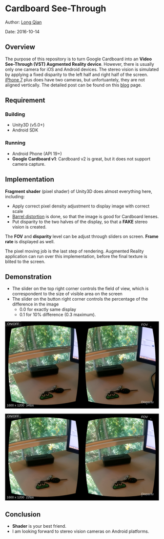 Cardboard See-Through
===
Author: [Long Qian](https://longqian.me/aboutme)

Date: 2016-10-14

## Overview
The purpose of this repository is to turn Google Cardboard into an **Video See-Through (VST) Augmented Reality device**. However, there is usually only one camera for iOS and Android devices. The stereo vision is simulated by applying a fixed disparity to the left half and right half of the screen. [iPhone 7](http://www.apple.com/iphone-7/specs/) plus does have two cameras, but unfortuantely, they are not aligned vertically. The detailed post can be found on this [blog](https://longqian.me/2016/10/16/google-cardboard-as-augmented-reality-headset/) page.

## Requirement
### Building
* Unity3D (v5.0+)
* Android SDK

### Running
* Android Phone (API 19+)
* **Google Cardboard v1**: Cardboard v2 is great, but it does not support camera capture. 

## Implementation
**Fragment shader** (pixel shader) of Unity3D does almost everything here, including:

* Apply correct pixel density adjustment to display image with correct scale
* [Barrel distortion](https://en.wikipedia.org/wiki/Distortion_(optics)) is done, so that the image is good for Cardboard lenses.
* Put disparity to the two halves of the display, so that a **FAKE** stereo vision is created.

The **FOV** and **disparity** level can be adjust through sliders on screen. **Frame rate** is displayed as well.

The pixel moving job is the last step of rendering. Augmented Reality application can run over this implementation, before the final texture is blited to the screen.

## Demonstration
* The slider on the top right corner controls the field of view, which is correspondent to the size of visible area on the screen
* The slider on the button right corner controls the percentage of the difference in the image
	* 0.0 for exactly same display
	* 0.1 for 10% difference (0.3 maximum).

![capture](capture_with_disparity.png "Capture with disparity")

![capture](capture_without_disparity.png "Capture without disparity")

## Conclusion
* **Shader** is your best friend.
* I am looking forward to stereo vision cameras on Android platforms.


